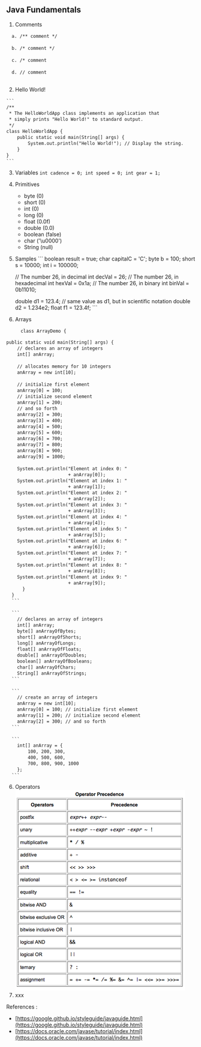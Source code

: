 

## Java Fundamentals

  1. Comments
  
  ```
    a. /** comment */
    
    b. /* comment */
    
    c. /* comment
    
    d. // comment
    
  ```
  2. Hello World!
  
    ```
    /** 
     * The HelloWorldApp class implements an application that
     * simply prints "Hello World!" to standard output.
     */
    class HelloWorldApp {
        public static void main(String[] args) {
            System.out.println("Hello World!"); // Display the string.
        }
    }
    ```
    
  3. Variables
    ```
    int cadence = 0;
    int speed = 0;
    int gear = 1;
    ```
  4. Primitives
      * byte (0)
      * short (0)
      * int (0)
      * long (0)
      * float (0.0f)
      * double (0.0)
      * boolean (false)
      * char ('\u0000')
      * String (null)
      
  5. Samples
    ```
      boolean result = true;
      char capitalC = 'C';
      byte b = 100;
      short s = 10000;
      int i = 100000;

      // The number 26, in decimal
      int decVal = 26;
      //  The number 26, in hexadecimal
      int hexVal = 0x1a;
      // The number 26, in binary
      int binVal = 0b11010;
      
      double d1 = 123.4;
      // same value as d1, but in scientific notation
      double d2 = 1.234e2;
      float f1  = 123.4f;
    ```
  5. Arrays
      ```
        class ArrayDemo {
    public static void main(String[] args) {
        // declares an array of integers
        int[] anArray;

        // allocates memory for 10 integers
        anArray = new int[10];
           
        // initialize first element
        anArray[0] = 100;
        // initialize second element
        anArray[1] = 200;
        // and so forth
        anArray[2] = 300;
        anArray[3] = 400;
        anArray[4] = 500;
        anArray[5] = 600;
        anArray[6] = 700;
        anArray[7] = 800;
        anArray[8] = 900;
        anArray[9] = 1000;

        System.out.println("Element at index 0: "
                           + anArray[0]);
        System.out.println("Element at index 1: "
                           + anArray[1]);
        System.out.println("Element at index 2: "
                           + anArray[2]);
        System.out.println("Element at index 3: "
                           + anArray[3]);
        System.out.println("Element at index 4: "
                           + anArray[4]);
        System.out.println("Element at index 5: "
                           + anArray[5]);
        System.out.println("Element at index 6: "
                           + anArray[6]);
        System.out.println("Element at index 7: "
                           + anArray[7]);
        System.out.println("Element at index 8: "
                           + anArray[8]);
        System.out.println("Element at index 9: "
                           + anArray[9]);
          }
      } 
      ```
      
      ```
        // declares an array of integers
        int[] anArray;
        byte[] anArrayOfBytes;
        short[] anArrayOfShorts;
        long[] anArrayOfLongs;
        float[] anArrayOfFloats;
        double[] anArrayOfDoubles;
        boolean[] anArrayOfBooleans;
        char[] anArrayOfChars;
        String[] anArrayOfStrings;
      ```
      
      ```
        // create an array of integers
        anArray = new int[10];
        anArray[0] = 100; // initialize first element
        anArray[1] = 200; // initialize second element
        anArray[2] = 300; // and so forth
      ```
      
      ```
        int[] anArray = { 
            100, 200, 300,
            400, 500, 600, 
            700, 800, 900, 1000
        };
      ```
  6. Operators
     ![operators](https://github.com/ISILAndroid/am1_group2016_2/blob/Lesson1/java_operators.png)
  7. xxx
  
References :
  - [https://google.github.io/styleguide/javaguide.html](https://google.github.io/styleguide/javaguide.html)
  - [https://docs.oracle.com/javase/tutorial/index.html](https://docs.oracle.com/javase/tutorial/index.html)

